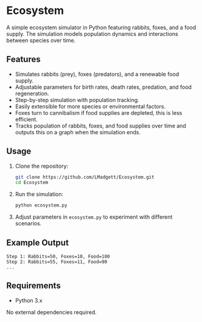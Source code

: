 # Ecosystem
A simple ecosystem simulator in Python featuring rabbits, foxes, and a food supply. The simulation models population dynamics and interactions between species over time.

## Features

- Simulates rabbits (prey), foxes (predators), and a renewable food supply.
- Adjustable parameters for birth rates, death rates, predation, and food regeneration.
- Step-by-step simulation with population tracking.
- Easily extensible for more species or environmental factors.
- Foxes turn to cannibalism if food supplies are depleted, this is less efficient.
- Tracks population of rabbits, foxes, and food supplies over time and outputs this on a graph when the simulation ends.

## Usage

1. Clone the repository:
    ```bash
    git clone https://github.com/LMadgett/Ecosystem.git
    cd Ecosystem
    ```

2. Run the simulation:
    ```bash
    python ecosystem.py
    ```

3. Adjust parameters in `ecosystem.py` to experiment with different scenarios.

## Example Output

```
Step 1: Rabbits=50, Foxes=10, Food=100
Step 2: Rabbits=55, Foxes=11, Food=90
...
```

## Requirements

- Python 3.x

No external dependencies required.